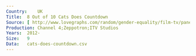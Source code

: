```yaml
---
Country:	UK
Title:	8 Out of 10 Cats Does Countdown
Source:	[ http://www.lovegraphs.com/random/gender-equality/film-tv/panel-shows.html , http://www.comedy.co.uk/guide/tv/8_10_cats_does_countdown/episodes/ , http://www.bbc.co.uk/programmes/b006qnwb/episodes/guide , http://genome.ch.bbc.co.uk/search/0/20?q=i%27m+sorry+I+haven%27t+a+clue&svc=9371569#search ]
Production:	Channel 4;Zeppotron;ITV Studios
Years:	2012-
Size:	9
Data:	cats-does-countdown.csv
---
```


